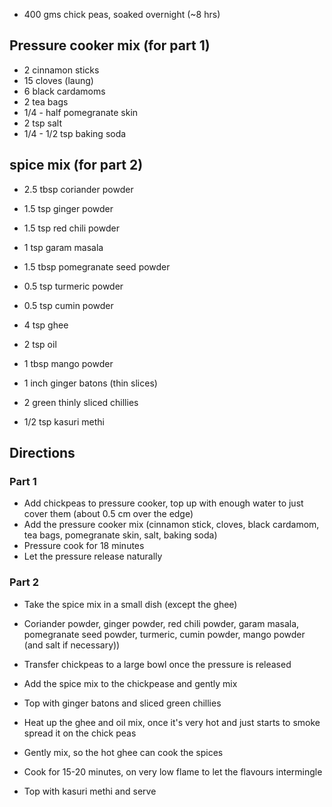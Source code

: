 * 400 gms chick peas, soaked overnight (~8 hrs)

## Pressure cooker mix (for part 1)
* 2 cinnamon sticks
* 15 cloves (laung)
* 6 black cardamoms
* 2 tea bags
* 1/4 - half pomegranate skin
* 2 tsp salt
* 1/4 - 1/2 tsp baking soda

## spice mix (for part 2)
* 2.5 tbsp coriander powder
* 1.5 tsp ginger powder
* 1.5 tsp red chili powder
* 1 tsp garam masala
* 1.5 tbsp pomegranate seed powder
* 0.5 tsp turmeric powder
* 0.5 tsp cumin powder
* 4 tsp ghee
* 2 tsp oil
* 1 tbsp mango powder

* 1 inch ginger batons (thin slices)
* 2 green thinly sliced chillies

* 1/2 tsp kasuri methi


## Directions

### Part 1 
* Add chickpeas to pressure cooker, top up with enough water to just cover them (about 0.5 cm over the edge)
* Add the pressure cooker mix (cinnamon stick, cloves, black cardamom, tea bags, pomegranate skin, salt, baking soda)
* Pressure cook for 18 minutes
* Let the pressure release naturally

### Part 2
* Take the spice mix in a small dish (except the ghee)
 - Coriander powder, ginger powder, red chili powder, garam masala, pomegranate seed powder, turmeric, cumin powder, mango powder (and salt if necessary))
* Transfer chickpeas to a large bowl once the pressure is released
* Add the spice  mix to the chickpease and gently mix
* Top with ginger batons and sliced green chillies
* Heat up the ghee and oil mix, once it's very hot and just starts to smoke spread it on the chick peas
* Gently mix, so the hot ghee can cook the spices


* Cook for 15-20 minutes, on very low flame to let the flavours intermingle
* Top with kasuri methi and serve
